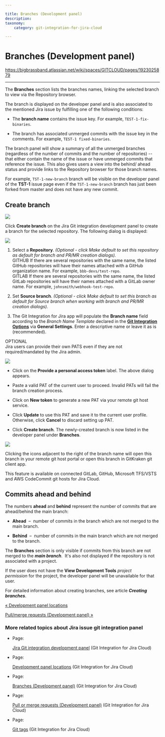 ```yaml
---

title: Branches (Development panel)
description:
taxonomy:
    category: git-integration-for-jira-cloud

---
```


# Branches (Development panel)

<https://bigbrassband.atlassian.net/wiki/spaces/GITCLOUD/pages/1923025879>

* * *

The **Branches** section lists the branches names, linking the selected branch to view via the Repository browser.

The branch is displayed on the developer panel and is also associated to the mentioned Jira issue by fulfilling one of the following conditions:

*   The **branch name** contains the issue key. For example, `TEST-1-fix-binaries`.
    
*   The branch has associated unmerged commits with the issue key in the comments. For example, `TEST-1 fixed-binaries`.
    

The branch panel will show a summary of all the unmerged branches (regardless of the number of commits and the number of repositories) -- that either contain the name of the issue or have unmerged commits that reference the issue. This also gives users a view into the behind/ ahead status and provide links to the Repository browser for those branch names.

For example, `TST-1-new-branch` branch will be visible on the developer panel of the **TST-1** issue page even if the `TST-1-new-branch` branch has just been forked from master and does not have any new commit.

## Create branch

![](https://bigbrassband.atlassian.net/wiki/download/thumbnails/1923025879/gitcloud-devpanel-create-branch-sel.png?version=1&modificationDate=1637285634240&cacheVersion=1&api=v2&width=340&height=461)

Click **Create branch** on the Jira Git integration development panel to create a branch for the selected repository. The following dialog is displayed:

![](https://bigbrassband.atlassian.net/wiki/download/thumbnails/1923025879/gitcloud-create-branch-dlg.png?version=1&modificationDate=1635754515240&cacheVersion=1&api=v2&width=680&height=331)

1.  Select a **Repository**. _(Optional - click Make default to set this repository as default for branch and PR/MR creation dialogs)._  
    GITHUB If there are several repositories with the same name, the listed GitHub repositories will have their names attached with a GitHub organization name. For example, `bbb-devs/test-repo`.  
    GITLAB If there are several repositories with the same name, the listed GitLab repositories will have their names attached with a GitLab owner name. For example, `johnsmith/webhook-test-repo`.
    
2.  Set **Source branch**. _(Optional - click Make default to set this branch as default for Source branch when working with branch and PR/MR creation dialogs)._
    
3.  The Git Integration for Jira app will populate the **Branch name** field according to the _Branch Name Template_ declared in the [**Git Integration Options**](https://bigbrassband.atlassian.net/wiki/spaces/~493751811/pages/1923025087/%28gitcloud%29+General+settings#Git-Integration-Options---introduced-version-2.13.1) [](https://bigbrassband.com/git-integration-for-jira/documentation/general-settings.html#git_int_options)via **General Settings**. Enter a descriptive name or leave it as is (recommended).
    

OPTIONAL  
Jira users can provide their own PATS even if they are not required/mandated by the Jira admin.

![](https://bigbrassband.atlassian.net/wiki/download/thumbnails/1923025879/gitcloud-setup-pat-dlg.png?version=1&modificationDate=1635934059039&cacheVersion=1&api=v2&width=442&height=292)

*   Click on the **Provide a personal access token** label. The above dialog appears.
    
*   Paste a valid PAT of the current user to proceed. Invalid PATs will fail the branch creation process.
    
*   Click on **New token** to generate a new PAT via your remote git host service.
    
*   Click **Update** to use this PAT and save it to the current user profile. Otherwise, click **Cancel** to discard setting up PAT.
    
*   Click **Create branch**. The newly-created branch is now listed in the developer panel under **Branches**.
    

![](https://bigbrassband.atlassian.net/wiki/download/thumbnails/1923025879/gitcloud-devpanel-branches-list.png?version=2&modificationDate=1635943185503&cacheVersion=1&api=v2&width=340&height=156)

Clicking the icons adjacent to the right of the branch name will open this branch in your remote git host portal or open this branch in GitKraken git client app. 

This feature is available on connected GitLab, GitHub, Microsoft TFS/VSTS and AWS CodeCommit git hosts for Jira Cloud.

## Commits ahead and behind

The numbers **ahead** and **behind** represent the number of commits that are ahead/behind the main branch:

*   **Ahead**  –  number of commits in the branch which are not merged to the main branch.
    
*   **Behind**  –  number of commits in the main branch which are not merged to the branch.
    

The **Branches** section is only visible if commits from this branch are not merged to the _**main branch**_.  It's also not displayed if the repository is not associated with a project.

If the user does not have the **View Development Tools** _project permission_ for the project, the developer panel will be unavailable for that user.

For detailed information about creating branches, see article _**Creating branches**_.

[« Development panel locations](/wiki/spaces/GITCLOUD/pages/1923025834/Development+panel+locations)

[Pull/merge requests (Development panel) »](/wiki/spaces/GITCLOUD/pages/1923025925)

### More related topics about Jira issue git integration panel

*   Page:
    
    [Jira Git integration development panel](/wiki/spaces/GITCLOUD/pages/1923025809/Jira+Git+integration+development+panel) (Git Integration for Jira Cloud)
    
*   Page:
    
    [Development panel locations](/wiki/spaces/GITCLOUD/pages/1923025834/Development+panel+locations) (Git Integration for Jira Cloud)
    
*   Page:
    
    [Branches (Development panel)](/wiki/spaces/GITCLOUD/pages/1923025879) (Git Integration for Jira Cloud)
    
*   Page:
    
    [Pull or merge requests (Development panel)](/wiki/spaces/GITCLOUD/pages/1923025925) (Git Integration for Jira Cloud)
    
*   Page:
    
    [Git tags](/wiki/spaces/GITCLOUD/pages/1923025983/Git+tags) (Git Integration for Jira Cloud)